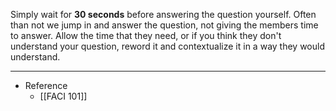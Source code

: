  Simply wait for **30 seconds** before answering the question yourself. Often than not we jump in and answer the question, not giving the members time to answer. Allow the time that they need, or if you think they don't understand your question, reword it and contextualize it in a way they would understand.
 
 ---
 
 - Reference
	 - [[FACI 101]]